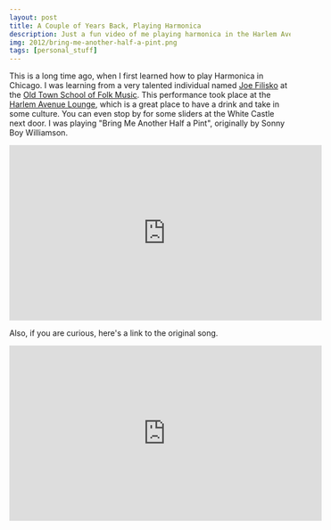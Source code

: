 ```yaml
---
layout: post
title: A Couple of Years Back, Playing Harmonica
description: Just a fun video of me playing harmonica in the Harlem Avenue Lounge near Chicago, IL.
img: 2012/bring-me-another-half-a-pint.png
tags: [personal_stuff]
---
```


This is a long time ago, when I first learned how to play Harmonica in Chicago.  I was learning from a very talented 
individual named [Joe Filisko](http://www.filisko.com/) at the 
[Old Town School of Folk Music](https://www.oldtownschool.org/).  This performance took place at the 
[Harlem Avenue Lounge](http://www.harlemavenuelounge.com/), which is a great place to have a drink and take in some 
culture.  You can even stop by for some sliders at the White Castle next door.  I was playing 
"Bring Me Another Half a Pint", originally by Sonny Boy Williamson.


<iframe width="560" height="315" src="https://www.youtube.com/embed/xCpseHN4AQw" frameborder="0" allow="accelerometer; autoplay; encrypted-media; gyroscope; picture-in-picture" allowfullscreen></iframe>


Also, if you are curious, here's a link to the original song.

<iframe width="560" height="315" src="https://www.youtube.com/embed/vLwtA_6prKM" frameborder="0" allow="accelerometer; autoplay; encrypted-media; gyroscope; picture-in-picture" allowfullscreen></iframe>

